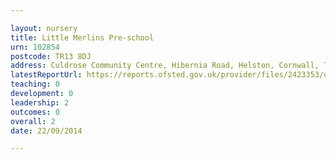 ```yaml
---

layout: nursery
title: Little Merlins Pre-school
urn: 102854
postcode: TR13 8DJ
address: Culdrose Community Centre, Hibernia Road, Helston, Cornwall, TR13 8DJ
latestReportUrl: https://reports.ofsted.gov.uk/provider/files/2423353/urn/102854.pdf
teaching: 0
development: 0
leadership: 2
outcomes: 0
overall: 2
date: 22/09/2014

---
```


